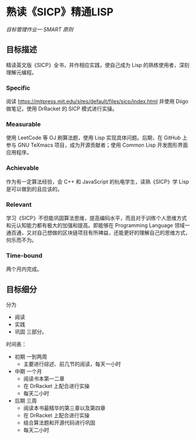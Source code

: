 # 熟读《SICP》精通LISP
_目标管理作业一 SMART 原则_

## 目标描述

精读英文版《SICP》全书，并作相应实践，使自己成为 Lisp 的熟练使用者，深刻理解元编程。

### Specific

阅读 https://mitpress.mit.edu/sites/default/files/sicp/index.html 并使用 Diigo 做笔记，使用 DrRacket 的 SICP 模式进行实操。

### Measurable

使用 LeetCode 等 OJ 刷算法题，使用 Lisp 实现具体问题。后期，在 GitHub 上参与 GNU TeXmacs 项目，成为开源贡献者；使用 Common Lisp 开发图形界面应用程序。

### Achievable

作为有一定算法经验，会 C++ 和 JavaScript 的杭电学生，读熟《SICP》学 Lisp 是可以做到的且应该的。

### Relevant

学习《SICP》不但能巩固算法思维，提高编码水平，而且对于训练个人思维方式和元认知能力都有极大的加强和提高。即能够在 Programming Language 领域一通百通，又对自己想做的区块链项目有所裨益，还能更好的理解自己的思维方式，何乐而不为。

### Time-bound

两个月内完成。

## 目标细分

分为
- 阅读
- 实践
- 巩固
三部分。

时间表：

- 初期 一到两周
  - 主要进行综述、前几节的阅读，每天一小时
- 中期 一个月
  - 阅读书本第一二章
  - 在 DrRacket 上配合进行实操
  - 每天二小时
- 后期 三周
  - 阅读本书最精华的第三章以及第四章
  - 在 DrRacket 上配合进行实操
  - 结合算法题和开源代码进行巩固
  - 每天二小时
